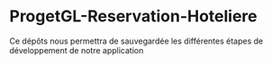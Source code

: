 # ProgetGL-Reservation-Hoteliere
Ce dépôts nous permettra de sauvegardée les différentes étapes de développement de notre application
